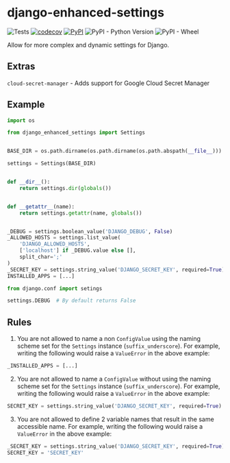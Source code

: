 # django-enhanced-settings
![Tests](https://github.com/OrangutanGaming/django-enhanced-settings/workflows/Tests/badge.svg)
[![codecov](https://codecov.io/gh/OrangutanGaming/django-enhanced-settings/branch/master/graph/badge.svg)](https://codecov.io/gh/OrangutanGaming/django-enhanced-settings)
[![PyPI](https://img.shields.io/pypi/v/django-enhanced-settings)](https://pypi.org/project/django-enhanced-settings/)
![PyPI - Python Version](https://img.shields.io/pypi/pyversions/django-enhanced-settings)
![PyPI - Wheel](https://img.shields.io/pypi/wheel/django-enhanced-settings)

Allow for more complex and dynamic settings for Django.

## Extras
`cloud-secret-manager` - Adds support for Google Cloud Secret Manager

## Example
```py
import os

from django_enhanced_settings import Settings


BASE_DIR = os.path.dirname(os.path.dirname(os.path.abspath(__file__)))

settings = Settings(BASE_DIR)


def __dir__():
    return settings.dir(globals())


def __getattr__(name):
    return settings.getattr(name, globals())


_DEBUG = settings.boolean_value('DJANGO_DEBUG', False)
_ALLOWED_HOSTS = settings.list_value(
    'DJANGO_ALLOWED_HOSTS',
    ['localhost'] if _DEBUG.value else [],
    split_char=';'
)
_SECRET_KEY = settings.string_value('DJANGO_SECRET_KEY', required=True)
INSTALLED_APPS = [...]
```
```py
from django.conf import setings

settings.DEBUG  # By default returns False
```

## Rules
1. You are not allowed to name a non `ConfigValue` using the naming scheme set for the `Settings` instance (`suffix_underscore`). For example, writing the following would raise a `ValueError` in the above example:
```py
_INSTALLED_APPS = [...]
```
2. You are not allowed to name a `ConfigValue` without using the naming scheme set for the `Settings` instance (`suffix_underscore`). For example, writing the following would raise a `ValueError` in the above example:
```py
SECRET_KEY = settings.string_value('DJANGO_SECRET_KEY', required=True)
```
3. You are not allowed to define 2 variable names that result in the same accessible name. For example, writing the following would raise a `ValueError` in the above example:
```py
_SECRET_KEY = settings.string_value('DJANGO_SECRET_KEY', required=True)
SECRET_KEY = 'SECRET_KEY'
```
